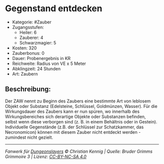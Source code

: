 # Gegenstand entdecken

- Kategorie: #Zauber
- Zugangsstufen:
  - Heiler: 6
  - Zauberer: 4
  - Schwarzmagier: 5
- Kosten: 320
- Zauberbonus: 0
- Dauer: Probenergebnis in KR
- Reichweite: Radius von VE x 5 Meter
- Abklingzeit: 24 Stunden
- Art: Zaubern

## Beschreibung:

Der ZAW nennt zu Beginn des Zaubers eine bestimmte Art von leblosem Objekt oder Substanz (Edelsteine, Schlüssel, Goldmünzen, Wasser). Für die Wirkungsdauer des Zaubers kann er nun spüren, wo innerhalb des Wirkungsbereiches sich derartige Objekte oder Substanzen befinden, selbst wenn diese verborgen sind (z. B. in einem Behältnis oder in Gestein). Individuelle Gegenstände (z.B. der Schlüssel zur Schatzkammer, das Necronomicon) können mit diesem Zauber nicht entdeckt werden - zumindest nicht gezielt.

---

_Fanwerk für [Dungeonslayers](https://www.dungeonslayers.net/) © Christian Kennig | Quelle: Bruder Grimms Grimmoire 3 | Lizenz: [CC-BY-NC-SA 4.0](https://creativecommons.org/licenses/by-nc-sa/4.0/deed.de)_
